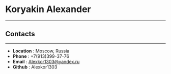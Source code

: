 # **Koryakin Alexander**

---

## **Contacts**

---

- **Location** : Moscow, Russia
- **Phone** : +7(913)399-37-76
- **Email** : Alexkor1303@yandex.ru
- **Github** : Alexkor1303
